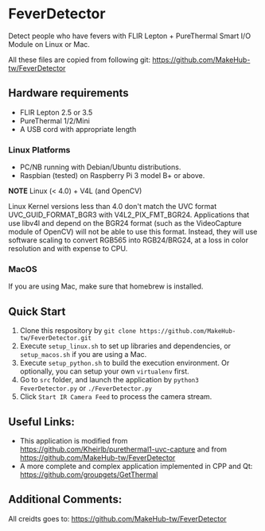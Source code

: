 # FeverDetector

Detect people who have fevers with FLIR Lepton + PureThermal Smart I/O Module on Linux or Mac.


All these files are copied from following git:
https://github.com/MakeHub-tw/FeverDetector

## Hardware requirements

- FLIR Lepton 2.5 or 3.5
- PureThermal 1/2/Mini
- A USB cord with appropriate length

### Linux Platforms

- PC/NB running with Debian/Ubuntu distributions.
- Raspbian (tested) on Raspberry Pi 3 model B+ or above.

__NOTE__ Linux (< 4.0) + V4L (and OpenCV)

Linux Kernel versions less than 4.0 don't match the UVC format UVC_GUID_FORMAT_BGR3 with V4L2_PIX_FMT_BGR24. Applications that use libv4l and depend on the BGR24 format (such as the VideoCapture module of OpenCV) will not be able to use this format. Instead, they will use software scaling to convert RGB565 into RGB24/BRG24, at a loss in color resolution and with expense to CPU.

### MacOS

If you are using Mac, make sure that homebrew is installed.

## Quick Start

1. Clone this respository by `git clone https://github.com/MakeHub-tw/FeverDetector.git`
2. Execute `setup_linux.sh` to set up libraries and dependencies, or `setup_macos.sh` if you are using a Mac.
3. Execute `setup_python.sh` to build the execution environment. Or optionally, you can setup your own `virtualenv` first.
4. Go to `src` folder, and launch the application by `python3 FeverDetector.py` or `./FeverDetector.py`
5. Click `Start IR Camera Feed` to process the camera stream.

## Useful Links:

- This application is modified from <https://github.com/Kheirlb/purethermal1-uvc-capture> and from https://github.com/MakeHub-tw/FeverDetector
- A more complete and complex application implemented in CPP and Qt: <https://github.com/groupgets/GetThermal>

## Additional Comments:

All creidts goes to:
https://github.com/MakeHub-tw/FeverDetector

